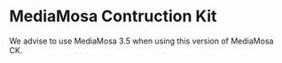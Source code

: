 MediaMosa Contruction Kit
=========================

We advise to use MediaMosa 3.5 when using this version of MediaMosa CK.

